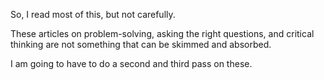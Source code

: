 So, I read most of this, but not carefully.

These articles on problem-solving, asking the right questions, and critical thinking are not something that can be skimmed and absorbed.

I am going to have to do a second and third pass on these.